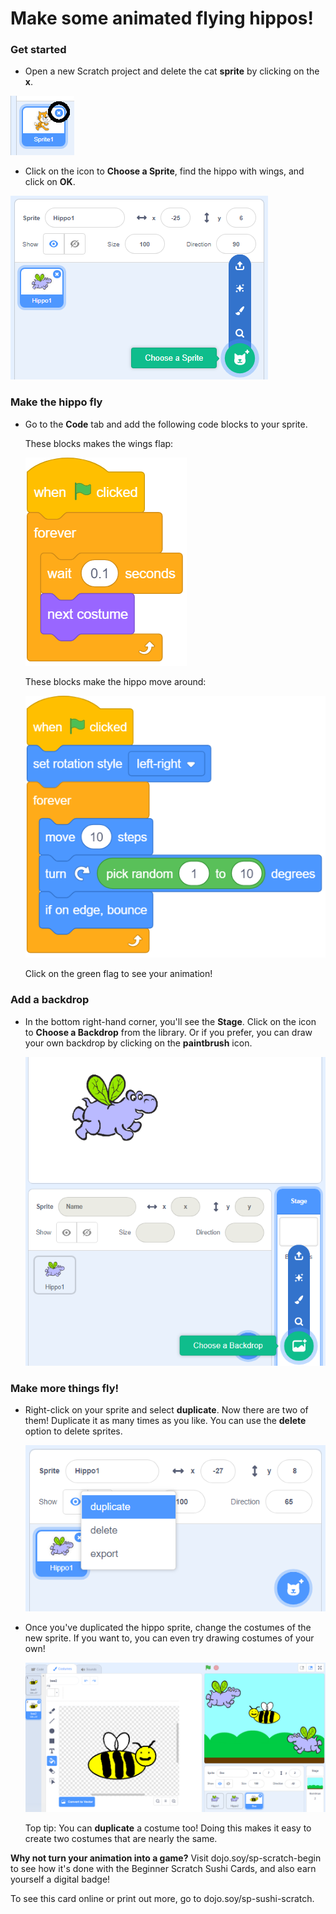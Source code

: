 # Make some animated flying hippos! 

### Get started
* Open a new Scratch project and delete the cat **sprite** by clicking on the **x**.

![cat sprite icon with the cross highlighted](DeleteCat.png)

* Click on the icon to **Choose a Sprite**, find the hippo with wings, and click on **OK**.

![choose a new sprite menu highlighted](ChooseSprite.png)

### Make the hippo fly
* Go to the **Code** tab and add the following code blocks to your sprite.

  These blocks makes the wings flap:
  
  ![scratch blocks](ScratchBlocksA.png) 
  
  These blocks make the hippo move around:
  
  ![scratch blocks](ScratchBlocksB.png)

  Click on the green flag to see your animation! 

### Add a backdrop
* In the bottom right-hand corner, you'll see the **Stage**. Click on the icon to **Choose a Backdrop** from the library. Or if you prefer, you can draw your own backdrop by clicking on the **paintbrush** icon. 

  ![](NewBackdrop.png)

### Make more things fly!
* Right-click on your sprite and select **duplicate**. Now there are two of them! Duplicate it as many times as you like. You can use the **delete** option to delete sprites. 

  ![](ScratchDuplicate.png)

* Once you've duplicated the hippo sprite, change the costumes of the new sprite. If you want to, you can even try drawing costumes of your own!

  ![](CostumesDrawBees.png)

  Top tip:
  You can **duplicate** a costume too! Doing this makes it easy to create two costumes that are nearly the same. 

**Why not turn your animation into a game?** Visit dojo.soy/sp-scratch-begin to see how it's done with the Beginner Scratch Sushi Cards, and also earn yourself a digital badge!

To see this card online or print out more, go to dojo.soy/sp-sushi-scratch.

